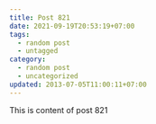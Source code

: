 ```yaml
---
title: Post 821
date: 2021-09-19T20:53:19+07:00
tags:
  - random post
  - untagged
category:
  - random post
  - uncategorized
updated: 2013-07-05T11:00:11+07:00
---
```

This is content of post 821